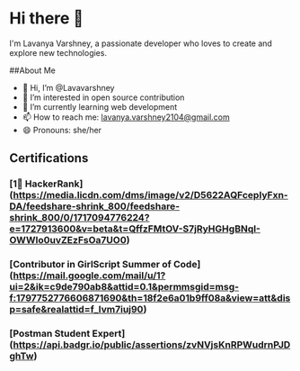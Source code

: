 # Hi there 👋
I'm Lavanya Varshney, a passionate developer who loves to create and explore new technologies.

##About Me
- 👋 Hi, I’m @Lavavarshney
- 👀 I’m interested in open source contribution
- 🌱 I’m currently learning web development
- 📫 How to reach me: lavanya.varshney2104@gmail.com
- 😄 Pronouns: she/her
  
## Certifications
### [1🥇 HackerRank] (https://media.licdn.com/dms/image/v2/D5622AQFcepIyFxn-DA/feedshare-shrink_800/feedshare-shrink_800/0/1717094776224?e=1727913600&v=beta&t=QffzFMtOV-S7jRyHGHgBNqI-OWWlo0uvZEzFsOa7UO0)
### [Contributor in GirlScript Summer of Code] (https://mail.google.com/mail/u/1?ui=2&ik=c9de790ab8&attid=0.1&permmsgid=msg-f:1797752776606871690&th=18f2e6a01b9ff08a&view=att&disp=safe&realattid=f_lvm7iuj90)
### [Postman Student Expert] (https://api.badgr.io/public/assertions/zvNVjsKnRPWudrnPJDghTw)


<!---
Lavavarshney/Lavavarshney is a ✨ special ✨ repository because its `README.md` (this file) appears on your GitHub profile.
You can click the Preview link to take a look at your changes.
--->
